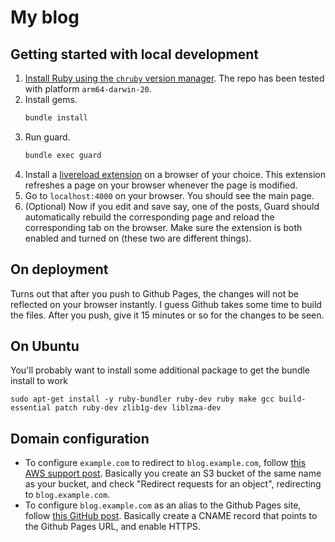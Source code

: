 # My blog

## Getting started with local development

1. [Install Ruby using the `chruby` version manager](https://mac.install.guide/ruby/12). The repo has been tested with platform `arm64-darwin-20`.
2. Install gems.
    ```bash
    bundle install
    ```
3. Run guard.
    ```bash
    bundle exec guard
    ```
4. Install a [livereload extension](http://livereload.com/extensions/) on a browser of your choice. This extension refreshes a page on your browser whenever the page is modified.
5. Go to `localhost:4000` on your browser. You should see the main page.
6. (Optional) Now if you edit and save say, one of the posts, Guard should automatically rebuild the corresponding page and reload the corresponding tab on the browser. Make sure the extension is both enabled and turned on (these two are different things).

## On deployment

Turns out that after you push to Github Pages, the changes will not be reflected on your browser instantly. I guess Github takes some time to build the files. After you push, give it 15 minutes or so for the changes to be seen.

## On Ubuntu

You'll probably want to install some additional package to get the bundle install to work

 ```
 sudo apt-get install -y ruby-bundler ruby-dev ruby make gcc build-essential patch ruby-dev zlib1g-dev liblzma-dev
 ```

## Domain configuration

* To configure `example.com` to redirect to `blog.example.com`, follow [this AWS support post](https://aws.amazon.com/premiumsupport/knowledge-center/redirect-domain-route-53/). Basically you create an S3 bucket of the same name as your bucket, and check "Redirect requests for an object", redirecting to `blog.example.com`.
* To configure `blog.example.com` as an alias to the Github Pages site, follow [this GitHub post](https://docs.github.com/en/articles/managing-a-custom-domain-for-your-github-pages-site#configuring-a-subdomain). Basically create a CNAME record that points to the Github Pages URL, and enable HTTPS.
